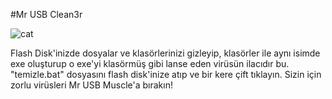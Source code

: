 #Mr USB Clean3r 

![cat](http://omercitak.net/mrclean3r.png)

Flash Disk'inizde dosyalar ve klasörlerinizi gizleyip, klasörler ile aynı isimde exe oluşturup o exe'yi klasörmüş gibi lanse eden virüsün ilacıdır bu. "temizle.bat" dosyasını flash disk'inize atıp ve bir kere çift tıklayın. Sizin için zorlu virüsleri Mr USB Muscle'a bırakın!
